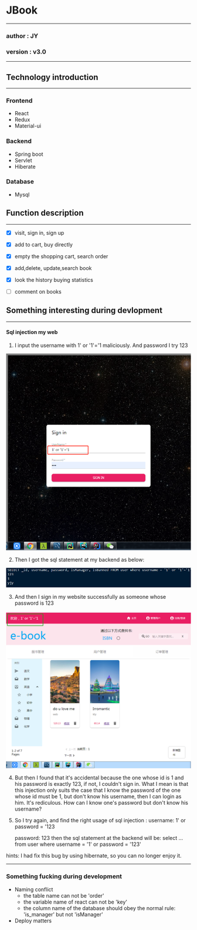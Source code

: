# JBook

---

### author : JY

### version : v3.0

---



## Technology introduction

---

### Frontend

* React
* Redux
* Material-ui

### Backend

* Spring boot
* Servlet
* Hiberate

### Database

* Mysql



## Function description

---

- [x] visit, sign in, sign up
- [x] add to cart, buy directly
- [x] empty the shopping cart, search order
- [x] add,delete, update,search book
- [x] look the history buying statistics
- [ ] comment on books



## Something interesting during devlopment

---

#### Sql injection my web

1. I input the username with 1' or '1'='1 maliciously. And password I try 123

![login](Share\sql_injection\login.png)

2. Then I got the sql statement at my backend as below:

![sql_statement](Share\sql_injection\sql_statement.png)

3. And then I sign in my website successfully as someone whose password is 123

![result](Share\sql_injection\result.png)

4. But then I found that it's accidental because the one whose id is 1 and his password is exactly 123, if not, I couldn't sign in. What I mean is that this injection only suits the case that I know the password of the one whose id must be  1, but don't know his username, then I can login as him. It's rediculous. How can I know one's password but don't know his username?

5. So I try again, and find the right usage of sql injection :
   username: 1' or password = '123

   password: 123
   then the sql statement at the backend will be:
   select ... from user where username = '1' or password = '123'

hints: I had fix this bug by using hibernate, so you can no longer enjoy it.

---

### Something fucking during development

* Naming conflict
  * the table name can not be 'order'
  * the variable name of react can not be 'key'
  * the column name of the database should obey the normal rule: 'is_manager' but not 'isManager'
* Deploy matters
